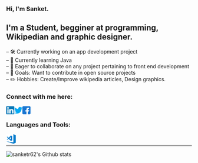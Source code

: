 ### Hi, I'm Sanket.

## I'm a Student, begginer at programming, Wikipedian and graphic designer.

– 🛠️ Currently working on an app development project<br>
– 🌱 Currently learning Java <br>
– 🤝 Eager to collaborate on any project pertaining to front end development <br>
– 🥅 Goals: Want to contribute in open source projects <br>
– ✏️ Hobbies: Create/Improve wikipedia articles, Design graphics.

### Connect with me here:

[<img align="left" alt="sanketli" width="22px" src="linkedin.svg" />][LinkedIn] 
[<img align="left" alt="sankettw" width="22px" src="twitter.svg" />][Twitter] 
[<img align="left" alt="sanketyt" width="22px" src="facebook.svg" />][Facebook] 

<br />

### Languages and Tools:

[<img align="left" alt="Visual Studio Code" width="26px" src="https://raw.githubusercontent.com/github/explore/80688e429a7d4ef2fca1e82350fe8e3517d3494d/topics/visual-studio-code/visual-studio-code.png" />][VSC]

<br />

----

<img align="left" alt="sanketr62's Github stats" src="https://github-readme-stats.vercel.app/api?username=Sanketr62&show_icons=true&hide_border=true" />

[LinKedIn]: https://www.linkedin.com/in/sanket-r-1a35aa1b3/
[Twitter]: https://twitter.com/c_arbitrary
[Facebook]: https://www.facebook.com/sanket.r.923/
[VSC]: https://code.visualstudio.com/